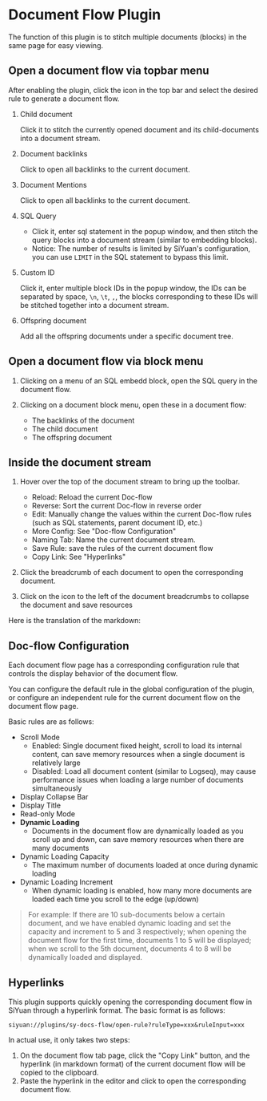 # Document Flow Plugin

The function of this plugin is to stitch multiple documents (blocks) in the same page for easy viewing.

## Open a document flow via topbar menu

After enabling the plugin, click the icon in the top bar and select the desired rule to generate a document flow.

1. Child document

    Click it to stitch the currently opened document and its child-documents into a document stream.

2. Document backlinks

    Click to open all backlinks to the current document.

3. Document Mentions

    Click to open all backlinks to the current document.

4. SQL Query

    - Click it, enter sql statement in the popup window, and then stitch the query blocks into a document stream (similar to embedding blocks).
    - Notice: The number of results is limited by SiYuan's configuration, you can use `LIMIT` in the SQL statement to bypass this limit.

5. Custom ID

    Click it, enter multiple block IDs in the popup window, the IDs can be separated by space, `\n`, `\t`, `,`, the blocks corresponding to these IDs will be stitched together into a document stream.

6. Offspring document

    Add all the offspring documents under a specific document tree.

## Open a document flow via block menu

1. Clicking on a menu of an SQL embedd block, open the SQL query in the document flow.

2. Clicking on a document block menu, open these in a document flow:

    - The backlinks of the document
    - The child document
    - The offspring document

## Inside the document stream

1. Hover over the top of the document stream to bring up the toolbar.

    - Reload: Reload the current Doc-flow
    - Reverse: Sort the current Doc-flow in reverse order
    - Edit: Manually change the values within the current Doc-flow rules (such as SQL statements, parent document ID, etc.)
    - More Config: See "Doc-flow Configuration"
    - Naming Tab: Name the current document stream.
    - Save Rule: save the rules of the current document flow
    - Copy Link: See "Hyperlinks"

2. Click the breadcrumb of each document to open the corresponding document.

3. Click on the icon to the left of the document breadcrumbs to collapse the document and save resources

Here is the translation of the markdown:

## Doc-flow Configuration

Each document flow page has a corresponding configuration rule that controls the display behavior of the document flow.

You can configure the default rule in the global configuration of the plugin, or configure an independent rule for the current document flow on the document flow page.

Basic rules are as follows:

- Scroll Mode
  - Enabled: Single document fixed height, scroll to load its internal content, can save memory resources when a single document is relatively large
  - Disabled: Load all document content (similar to Logseq), may cause performance issues when loading a large number of documents simultaneously
- Display Collapse Bar
- Display Title
- Read-only Mode
- **Dynamic Loading**
  - Documents in the document flow are dynamically loaded as you scroll up and down, can save memory resources when there are many documents
- Dynamic Loading Capacity
  - The maximum number of documents loaded at once during dynamic loading
- Dynamic Loading Increment
  - When dynamic loading is enabled, how many more documents are loaded each time you scroll to the edge (up/down)

> For example: If there are 10 sub-documents below a certain document, and we have enabled dynamic loading and set the capacity and increment to 5 and 3 respectively; when opening the document flow for the first time, documents 1 to 5 will be displayed; when we scroll to the 5th document, documents 4 to 8 will be dynamically loaded and displayed.


## Hyperlinks

This plugin supports quickly opening the corresponding document flow in SiYuan through a hyperlink format. The basic format is as follows:

```
siyuan://plugins/sy-docs-flow/open-rule?ruleType=xxx&ruleInput=xxx
```

In actual use, it only takes two steps:

1. On the document flow tab page, click the "Copy Link" button, and the hyperlink (in markdown format) of the current document flow will be copied to the clipboard.
2. Paste the hyperlink in the editor and click to open the corresponding document flow.

